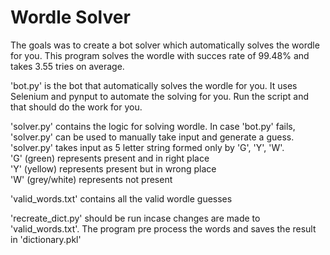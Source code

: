 # Wordle Solver

The goals was to create a bot solver which automatically solves the wordle for you. This program solves the wordle with succes rate of 99.48% and takes 3.55 tries on average.

'bot.py' is the bot that automatically solves the wordle for you. It uses Selenium and pynput to automate the solving for you. Run the script and that should do the work for you.

'solver.py' contains the logic for solving wordle. In case 'bot.py' fails, 'solver.py' can be used to manually take input and generate a guess. 
'solver.py' takes input as 5 letter string formed only by 'G', 'Y', 'W'.\
'G' (green) represents present and in right place\
'Y' (yellow) represents present but in wrong place\
'W' (grey/white) represents not present

'valid_words.txt' contains all the valid wordle guesses

'recreate_dict.py' should be run incase changes are made to 'valid_words.txt'. The program pre process the words and saves the result in 'dictionary.pkl' 
